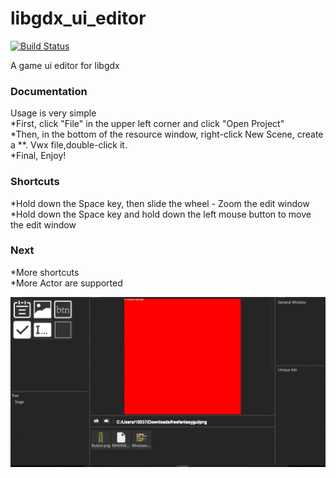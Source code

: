 # libgdx_ui_editor
[![Build Status](https://travis-ci.org/whitecostume/libgdx_ui_editor.svg?branch=master)](https://travis-ci.org/whitecostume/libgdx_ui_editor)

A game ui editor for libgdx

### Documentation
 Usage is very simple  
   *First, click "File" in the upper left corner and click "Open Project"  
   *Then, in the bottom of the resource window, right-click New Scene, create a **. Vwx file,double-click it.  
   *Final, Enjoy!

### Shortcuts  
*Hold down the Space key, then slide the wheel - Zoom the edit window  
*Hold down the Space key and hold down the left mouse button to move the edit window

### Next
   *More shortcuts  
   *More Actor are supported

![editor](screen.gif)
